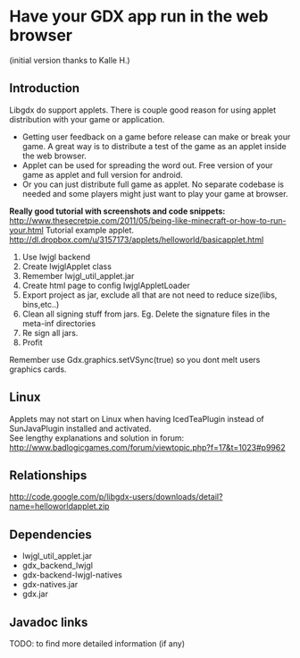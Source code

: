 # Have your GDX app run in the web browser #
(initial version thanks to Kalle H.)


## Introduction ##

Libgdx do support applets. There is couple good reason for using applet distribution with your game or application.

  * Getting user feedback on a game before release can make or break your game. A great way is to distribute a test of the game as an applet inside the web browser.
  * Applet can be used for spreading the word out. Free version of your game as applet and full version for android.
  * Or you can just distribute full game as applet. No separate codebase is needed and some players might just want to play your game at browser.

<b>Really good tutorial with screenshots and code snippets:</b><br />
http://www.thesecretpie.com/2011/05/being-like-minecraft-or-how-to-run-your.html
Tutorial example applet. http://dl.dropbox.com/u/3157173/applets/helloworld/basicapplet.html

  1. Use lwjgl backend
  1. Create lwjglApplet class
  1. Remember lwjgl\_util\_applet.jar
  1. Create html page to config lwjglAppletLoader
  1. Export project as jar, exclude all that are not need to reduce size(libs, bins,etc..)
  1. Clean all signing stuff from jars. Eg. Delete the signature files in the meta-inf directories
  1. Re sign all jars.
  1. Profit

Remember use Gdx.graphics.setVSync(true) so you dont melt users graphics cards.


## Linux ##

Applets may not start on Linux when having IcedTeaPlugin instead of SunJavaPlugin installed and activated.<br />
See lengthy explanations and solution in forum:<br />
http://www.badlogicgames.com/forum/viewtopic.php?f=17&t=1023#p9962


## Relationships ##
http://code.google.com/p/libgdx-users/downloads/detail?name=helloworldapplet.zip


## Dependencies ##
  * lwjgl\_util\_applet.jar
  * gdx\_backend\_lwjgl
  * gdx-backend-lwjgl-natives
  * gdx-natives.jar
  * gdx.jar


## Javadoc links ##
TODO: to find more detailed information (if any)